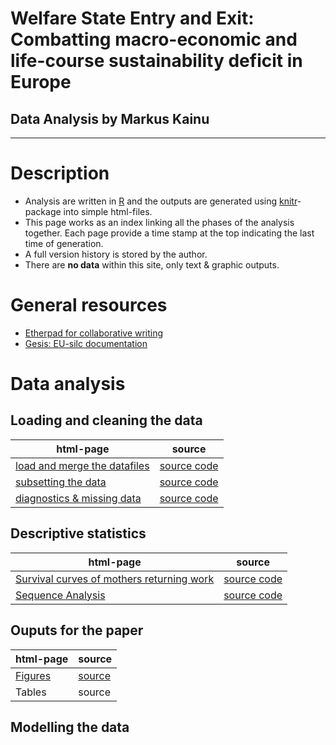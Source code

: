 <h1 class="title">Welfare State Entry and Exit: Combatting macro-economic and life-course sustainability deficit in Europe</h1>
<h2 class="author">Data Analysis by Markus Kainu</h2>

-----


# Description

- Analysis are written in [R](http://r-project.org) and the outputs are generated using [knitr](http://yihui.name/knitr/)-package into simple html-files. 
- This page works as an index linking all the phases of the analysis together. Each page provide a time stamp at the top indicating the last time of generation. 
- A full version history is stored by the author. 
- There are **no data** within this site, only text & graphic outputs.


# General resources

- [Etherpad for collaborative writing](http://muuankarski.muistio.tieke.fi/EuSilcPanel2013)
- [Gesis: EU-silc documentation](http://www.gesis.org/en/services/data-analysis/official-microdata/european-microdata/eu-silc/eu-silc-further-information/)

# Data analysis

## Loading and cleaning the data

| html-page | source |
| --------- | ------ |
| [load and merge the datafiles](load_merge.html) | [source code](load_merge.Rmd) |
| [subsetting the data](subset.html) | [source code](subset.Rmd) |
| [diagnostics & missing data](missing.html) | [source code](missing.Rmd) |

## Descriptive statistics

| html-page | source |
| --------- | ------ |
| [Survival curves of mothers returning work](ds_survival_mothers.html) | [source code](ds_survival_mothers.Rmd) |
| [Sequence Analysis](sequence_analysis.html) | [source code](sequence_analysis.Rmd) |


## Ouputs for the paper

| html-page | source |
| --------- | ------ |
| [Figures](figs_for_paper.html) | [source](figs_for_paper.Rmd) |
| Tables | source |



## Modelling the data


